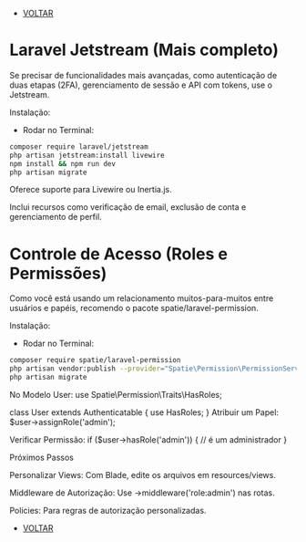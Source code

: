 - [VOLTAR](documentatian.md)
# Laravel Jetstream (Mais completo)
Se precisar de funcionalidades mais avançadas, como autenticação de duas etapas (2FA), gerenciamento de sessão e API com tokens, use o Jetstream.

Instalação:
* Rodar no Terminal:
```sh
composer require laravel/jetstream
php artisan jetstream:install livewire
npm install && npm run dev
php artisan migrate
```
Oferece suporte para Livewire ou Inertia.js.

Inclui recursos como verificação de email, exclusão de conta e gerenciamento de perfil.

# Controle de Acesso (Roles e Permissões)
Como você está usando um relacionamento muitos-para-muitos entre usuários e papéis, recomendo o pacote spatie/laravel-permission.

Instalação:
* Rodar no Terminal:
```sh
composer require spatie/laravel-permission
php artisan vendor:publish --provider="Spatie\Permission\PermissionServiceProvider"
php artisan migrate
```
No Modelo User:
use Spatie\Permission\Traits\HasRoles;

class User extends Authenticatable
{
    use HasRoles;
}
Atribuir um Papel:
$user->assignRole('admin');

Verificar Permissão:
if ($user->hasRole('admin')) {
    // é um administrador
}

Próximos Passos

Personalizar Views: Com Blade, edite os arquivos em resources/views.

Middleware de Autorização: Use ->middleware('role:admin') nas rotas.

Policies: Para regras de autorização personalizadas.




- [VOLTAR](documentatian.md)